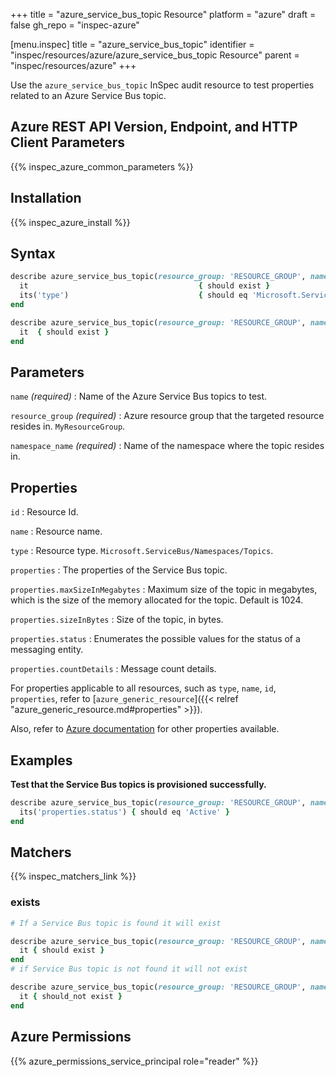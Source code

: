 +++
title = "azure_service_bus_topic Resource"
platform = "azure"
draft = false
gh_repo = "inspec-azure"

[menu.inspec]
title = "azure_service_bus_topic"
identifier = "inspec/resources/azure/azure_service_bus_topic Resource"
parent = "inspec/resources/azure"
+++

Use the `azure_service_bus_topic` InSpec audit resource to test properties related to an Azure Service Bus topic.

## Azure REST API Version, Endpoint, and HTTP Client Parameters

{{% inspec_azure_common_parameters %}}

## Installation

{{% inspec_azure_install %}}

## Syntax

```ruby
describe azure_service_bus_topic(resource_group: 'RESOURCE_GROUP', namespace_name: 'SERVICE_BUS_NAMESPACE_NAME', name: 'SERVICE_BUS_NAMESPACE') do
  it                                      { should exist }
  its('type')                             { should eq 'Microsoft.ServiceBus/Namespaces/Topics' }
end
```

```ruby
describe azure_service_bus_topic(resource_group: 'RESOURCE_GROUP', namespace_name: 'SERVICE_BUS_NAMESPACE_NAME', name: 'SERVICE_BUS_NAMESPACE') do
  it  { should exist }
end
```

## Parameters

`name` _(required)_
: Name of the Azure Service Bus topics to test.

`resource_group` _(required)_
: Azure resource group that the targeted resource resides in. `MyResourceGroup`.

`namespace_name` _(required)_
: Name of the namespace where the topic resides in.

## Properties

`id`
: Resource Id.

`name`
: Resource name.

`type`
: Resource type. `Microsoft.ServiceBus/Namespaces/Topics`.

`properties`
: The properties of the Service Bus topic.

`properties.maxSizeInMegabytes`
: Maximum size of the topic in megabytes, which is the size of the memory allocated for the topic. Default is 1024.

`properties.sizeInBytes`
: Size of the topic, in bytes.

`properties.status`
: Enumerates the possible values for the status of a messaging entity.

`properties.countDetails`
: Message count details.


For properties applicable to all resources, such as `type`, `name`, `id`, `properties`, refer to [`azure_generic_resource`]({{< relref "azure_generic_resource.md#properties" >}}).

Also, refer to [Azure documentation](https://docs.microsoft.com/en-us/rest/api/servicebus/stable/topics/get) for other properties available.

## Examples

**Test that the Service Bus topics is provisioned successfully.**

```ruby
describe azure_service_bus_topic(resource_group: 'RESOURCE_GROUP', namespace_name: 'SERVICE_BUS_NAMESPACE_NAME', name: 'SERVICE_BUS_NAMESPACE') do
  its('properties.status') { should eq 'Active' }
end
```

## Matchers

{{% inspec_matchers_link %}}

### exists

```ruby
# If a Service Bus topic is found it will exist

describe azure_service_bus_topic(resource_group: 'RESOURCE_GROUP', namespace_name: 'SERVICE_BUS_NAMESPACE_NAME', name: 'SERVICE_BUS_NAMESPACE') do
  it { should exist }
end
# if Service Bus topic is not found it will not exist

describe azure_service_bus_topic(resource_group: 'RESOURCE_GROUP', namespace_name: 'SERVICE_BUS_NAMESPACE_NAME', name: 'SERVICE_BUS_NAMESPACE') do
  it { should_not exist }
end
```

## Azure Permissions

{{% azure_permissions_service_principal role="reader" %}}
